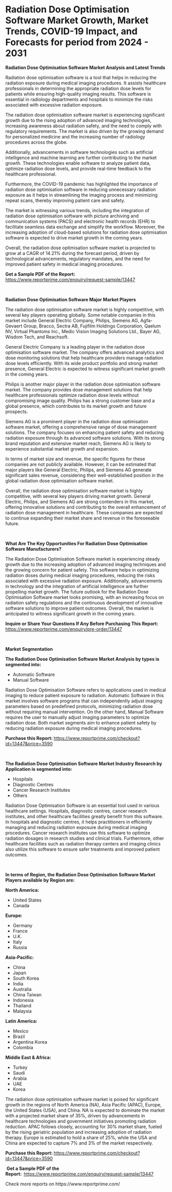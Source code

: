 <p><h1>Radiation Dose Optimisation Software Market Growth, Market Trends, COVID-19 Impact, and Forecasts for period from 2024 - 2031</h1></p><p><strong>Radiation Dose Optimisation Software Market Analysis and Latest Trends</strong></p>
<p><p>Radiation dose optimisation software is a tool that helps in reducing the radiation exposure during medical imaging procedures. It assists healthcare professionals in determining the appropriate radiation dose levels for patients while ensuring high-quality imaging results. This software is essential in radiology departments and hospitals to minimize the risks associated with excessive radiation exposure.</p><p>The radiation dose optimisation software market is experiencing significant growth due to the rising adoption of advanced imaging technologies, increasing awareness about radiation safety, and the need to comply with regulatory requirements. The market is also driven by the growing demand for personalized medicine and the increasing number of radiology procedures across the globe.</p><p>Additionally, advancements in software technologies such as artificial intelligence and machine learning are further contributing to the market growth. These technologies enable software to analyze patient data, optimize radiation dose levels, and provide real-time feedback to the healthcare professional.</p><p>Furthermore, the COVID-19 pandemic has highlighted the importance of radiation dose optimisation software in reducing unnecessary radiation exposure as it helps in streamlining the imaging process and minimizing repeat scans, thereby improving patient care and safety.</p><p>The market is witnessing various trends, including the integration of radiation dose optimisation software with picture archiving and communication systems (PACS) and electronic health records (EHR) to facilitate seamless data exchange and simplify the workflow. Moreover, the increasing adoption of cloud-based solutions for radiation dose optimisation software is expected to drive market growth in the coming years.</p><p>Overall, the radiation dose optimisation software market is projected to grow at a CAGR of 14.21% during the forecast period, driven by technological advancements, regulatory mandates, and the need for improved patient safety in medical imaging procedures.</p></p>
<p><strong>Get a Sample PDF of the Report:&nbsp;</strong> <a href="https://www.reportprime.com/enquiry/request-sample/13447">https://www.reportprime.com/enquiry/request-sample/13447</a></p>
<p>&nbsp;</p>
<p><strong>Radiation Dose Optimisation Software Major Market Players</strong></p>
<p><p>The radiation dose optimisation software market is highly competitive, with several key players operating globally. Some notable companies in this market include General Electric Company, Philips, Siemens AG, Agfa-Gevaert Group, Bracco, Sectra AB, Fujifilm Holdings Corporation, Qaelum NV, Virtual Phantoms Inc., Medic Vision Imaging Solutions Ltd., Bayer AG, Wisdom Tech, and Reachsoft.</p><p>General Electric Company is a leading player in the radiation dose optimisation software market. The company offers advanced analytics and dose monitoring solutions that help healthcare providers manage radiation dose levels efficiently. With its wide product portfolio and strong market presence, General Electric is expected to witness significant market growth in the coming years.</p><p>Philips is another major player in the radiation dose optimisation software market. The company provides dose management solutions that help healthcare professionals optimize radiation dose levels without compromising image quality. Philips has a strong customer base and a global presence, which contributes to its market growth and future prospects.</p><p>Siemens AG is a prominent player in the radiation dose optimisation software market, offering a comprehensive range of dose management solutions. The company focuses on enhancing patient safety and reducing radiation exposure through its advanced software solutions. With its strong brand reputation and extensive market reach, Siemens AG is likely to experience substantial market growth and expansion.</p><p>In terms of market size and revenue, the specific figures for these companies are not publicly available. However, it can be estimated that major players like General Electric, Philips, and Siemens AG generate significant sales revenue, considering their well-established position in the global radiation dose optimisation software market.</p><p>Overall, the radiation dose optimisation software market is highly competitive, with several key players driving market growth. General Electric, Philips, and Siemens AG are strong contenders in this market, offering innovative solutions and contributing to the overall enhancement of radiation dose management in healthcare. These companies are expected to continue expanding their market share and revenue in the foreseeable future.</p></p>
<p>&nbsp;</p>
<p><strong>What Are The Key Opportunities For Radiation Dose Optimisation Software Manufacturers?</strong></p>
<p><p>The Radiation Dose Optimisation Software market is experiencing steady growth due to the increasing adoption of advanced imaging techniques and the growing concern for patient safety. This software helps in optimizing radiation doses during medical imaging procedures, reducing the risks associated with excessive radiation exposure. Additionally, advancements in technology and the integration of artificial intelligence are further propelling market growth. The future outlook for the Radiation Dose Optimisation Software market looks promising, with an increasing focus on radiation safety regulations and the continuous development of innovative software solutions to improve patient outcomes. Overall, the market is anticipated to witness significant growth in the coming years.</p></p>
<p><strong>Inquire or Share Your Questions If Any Before Purchasing This Report:</strong> <a href="https://www.reportprime.com/enquiry/pre-order/13447">https://www.reportprime.com/enquiry/pre-order/13447</a></p>
<p>&nbsp;</p>
<p><strong>Market Segmentation</strong></p>
<p><strong>The Radiation Dose Optimisation Software Market Analysis by types is segmented into:</strong></p>
<p><ul><li>Automatic Software</li><li>Manual Software</li></ul></p>
<p><p>Radiation Dose Optimisation Software refers to applications used in medical imaging to reduce patient exposure to radiation. Automatic Software in this market involves software programs that can independently adjust imaging parameters based on predefined protocols, minimizing radiation dose without requiring manual intervention. On the other hand, Manual Software requires the user to manually adjust imaging parameters to optimize radiation dose. Both market segments aim to enhance patient safety by reducing radiation exposure during medical imaging procedures.</p></p>
<p><strong>Purchase this Report:&nbsp;</strong><a href="https://www.reportprime.com/checkout?id=13447&price=3590">https://www.reportprime.com/checkout?id=13447&price=3590</a></p>
<p>&nbsp;</p>
<p><strong>The Radiation Dose Optimisation Software Market Industry Research by Application is segmented into:</strong></p>
<p><ul><li>Hospitals</li><li>Diagnostic Centres</li><li>Cancer Research Institutes</li><li>Others</li></ul></p>
<p><p>Radiation Dose Optimisation Software is an essential tool used in various healthcare settings. Hospitals, diagnostic centres, cancer research institutes, and other healthcare facilities greatly benefit from this software. In hospitals and diagnostic centres, it helps practitioners in efficiently managing and reducing radiation exposure during medical imaging procedures. Cancer research institutes use this software to optimize radiation dosages in research studies and clinical trials. Furthermore, other healthcare facilities such as radiation therapy centers and imaging clinics also utilize this software to ensure safer treatments and improved patient outcomes.</p></p>
<p>&nbsp;</p>
<p><strong>In terms of Region, the Radiation Dose Optimisation Software Market Players available by Region are:</strong></p>
<p>
    <p> <strong> North America: </strong>
        <ul>
            <li>United States</li>
            <li>Canada</li>
        </ul>
        </p> 
    <p> <strong> Europe: </strong>
        <ul>
            <li>Germany</li>
            <li>France</li>
            <li>U.K.</li>
            <li>Italy</li>
            <li>Russia</li>
        </ul>
        </p> 
    <p> <strong> Asia-Pacific: </strong>
        <ul>
            <li>China</li>
            <li>Japan</li>
            <li>South Korea</li>
            <li>India</li>
            <li>Australia</li>
            <li>China Taiwan</li>
            <li>Indonesia</li>
            <li>Thailand</li>
            <li>Malaysia</li>
        </ul>
        </p> 
    <p> <strong> Latin America: </strong>
        <ul>
            <li>Mexico</li>
            <li>Brazil</li>
            <li>Argentina Korea</li>
            <li>Colombia</li>
        </ul>
        </p> 
    <p> <strong> Middle East & Africa: </strong>
        <ul>
            <li>Turkey</li>
            <li>Saudi</li>
            <li>Arabia</li>
            <li>UAE</li>
            <li>Korea</li>
        </ul>
    </p>
    </p>
<p><p>The radiation dose optimisation software market is poised for significant growth in the regions of North America (NA), Asia Pacific (APAC), Europe, the United States (USA), and China. NA is expected to dominate the market with a projected market share of 35%, driven by advancements in healthcare technologies and government initiatives promoting radiation reduction. APAC follows closely, accounting for 30% market share, fueled by the rising geriatric population and increasing adoption of radiation therapy. Europe is estimated to hold a share of 25%, while the USA and China are expected to capture 7% and 3% of the market respectively.</p></p>
<p><strong>Purchase this Report: </strong><a href="https://www.reportprime.com/checkout?id=13447&price=3590">https://www.reportprime.com/checkout?id=13447&price=3590</a></p>
<p>&nbsp;<strong>Get a Sample PDF of the Report:&nbsp;&nbsp;</strong><a href="https://www.reportprime.com/enquiry/request-sample/13447">https://www.reportprime.com/enquiry/request-sample/13447</a></p>
<p><strong></strong></p>
<p>Check more reports on https://www.reportprime.com/</p>